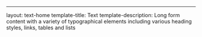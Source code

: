 ---
layout: text-home
template-title: Text
template-description: Long form content with a variety of typographical elements including various heading styles, links, tables and lists